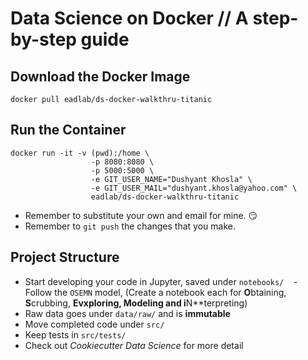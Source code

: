 # Data Science on Docker // A step-by-step guide

## Download the Docker Image

`docker pull eadlab/ds-docker-walkthru-titanic`

## Run the Container

```
docker run -it -v (pwd):/home \
                  -p 8080:8080 \
                  -p 5000:5000 \
                  -e GIT_USER_NAME="Dushyant Khosla" \
                  -e GIT_USER_MAIL="dushyant.khosla@yahoo.com" \
                  eadlab/ds-docker-walkthru-titanic
```

- Remember to substitute your own and email for mine. 😏
- Remember to `git push` the changes that you make.

## Project Structure

- Start developing your code in Jupyter, saved under `notebooks/`
    - Follow the `OSEMN` model, (Create a notebook each for **O**btaining, **S**crubbing, **Evxploring, **M**odeling and i**N**terpreting) 
- Raw data goes under `data/raw/` and is **immutable**
- Move completed code under `src/`
- Keep tests in `src/tests/`
- Check out *Cookiecutter Data Science* for more detail
